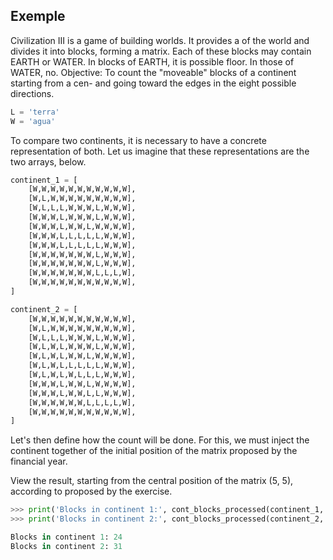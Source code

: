 ## Exemple

Civilization III is a game of building worlds. It provides a
of the world and divides it into blocks, forming a matrix.
Each of these blocks may contain EARTH or WATER. In blocks of EARTH, it is possible
floor. In those of WATER, no.
Objective: To count the "moveable" blocks of a continent starting from a cen-
and going toward the edges in the eight possible directions.

```python
L = 'terra'
W = 'agua'
```

To compare two continents, it is necessary to have a concrete representation of
both. Let us imagine that these representations are the two arrays,
below.

```python
continent_1 = [
    [W,W,W,W,W,W,W,W,W,W,W],
    [W,L,W,W,W,W,W,W,W,W,W],
    [W,L,L,L,W,W,W,L,W,W,W],
    [W,W,W,L,W,W,W,L,W,W,W],
    [W,W,W,L,W,W,L,W,W,W,W],
    [W,W,W,L,L,L,L,L,W,W,W],
    [W,W,W,L,L,L,L,L,W,W,W],
    [W,W,W,W,W,W,W,L,W,W,W],
    [W,W,W,W,W,W,W,L,W,W,W],
    [W,W,W,W,W,W,W,L,L,L,W],
    [W,W,W,W,W,W,W,W,W,W,W],
]

continent_2 = [
    [W,W,W,W,W,W,W,W,W,W,W],
    [W,L,W,W,W,W,W,W,W,W,W],
    [W,L,L,L,W,W,W,L,W,W,W],
    [W,L,W,L,W,W,W,L,W,W,W],
    [W,L,W,L,W,W,L,W,W,W,W],
    [W,L,W,L,L,L,L,L,W,W,W],
    [W,L,W,L,W,L,L,L,W,W,W],
    [W,W,W,L,W,W,L,W,W,W,W],
    [W,W,W,L,W,W,L,L,W,W,W],
    [W,W,W,W,W,W,L,L,L,L,W],
    [W,W,W,W,W,W,W,W,W,W,W],
]
```

Let's then define how the count will be done.
For this, we must inject the continent together of the initial position of the matrix
proposed by the financial year.

View the result, starting from the central position of the matrix (5, 5), according to
proposed by the exercise.

```python
>>> print('Blocks in continent 1:', cont_blocks_processed(continent_1, 5, 5))
>>> print('Blocks in continent 2:', cont_blocks_processed(continent_2, 5, 5))

Blocks in continent 1: 24
Blocks in continent 2: 31
```